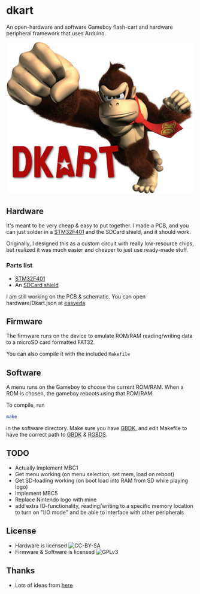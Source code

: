 # dkart

An open-hardware and software Gameboy flash-cart and hardware peripheral framework that uses Arduino.

![logo](./logo.png)


## Hardware

It's meant to be very cheap & easy to put together. I made a PCB, and you can just solder in a [STM32F401](https://www.banggood.com/STM32F401-Development-Board-STM32F401CCU6-STM32F4-Learning-Board-p-1568897.html) and the SDCard shield, and it should work.

Originally, I designed this as a custom circuit with really low-resource chips, but realized it was much easier and cheaper to just use ready-made stuff.

### Parts list

* [STM32F401](https://www.banggood.com/STM32F401-Development-Board-STM32F401CCU6-STM32F4-Learning-Board-p-1568897.html)
* An [SDCard shield](https://www.banggood.com/SD-Card-Module-Slot-Socket-Reader-Mp3-player-p-74105.html?rmmds=search&cur_warehouse=CN)

I am still working on the PCB & schematic. You can open hardware/Dkart.json at [easyeda](https://easyeda.com/).


## Firmware

The firmware runs on the device to emulate ROM/RAM reading/writing data to a microSD card formatted FAT32.

You can also compile it with the included `Makefile`


## Software

A menu runs on the Gameboy to choose the current ROM/RAM. When a ROM is chosen, the gameboy reboots using that ROM/RAM.

To compile, run

```sh
make
```

in the software directory. Make sure you have [GBDK](http://gbdk.sourceforge.net/), and edit Makefile to have the correct path to [GBDK](http://gbdk.sourceforge.net/) & [RGBDS](https://github.com/vegard/rgbds-linux).


## TODO

* Actually Implement MBC1
* Get menu working (on menu selection, set mem, load on reboot)
* Get SD-loading working (on boot load into RAM from SD while playing logo)
* Implement MBC5
* Replace Nintendo logo with mine
* add extra IO-functionality, reading/writing to a specific memory location to turn on "I/O mode" and be able to interface with other peripherals

## License

* Hardware is licensed ![CC-BY-SA](http://i.creativecommons.org/l/by-sa/3.0/88x31.png)
* Firmware & Software is licensed ![GPLv3](http://www.gnu.org/graphics/gplv3-88x31.png)


## Thanks

* Lots of ideas from [here](https://dhole.github.io/post/gameboy_cartridge_emu_1/)